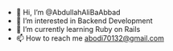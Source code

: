 - 👋 Hi, I’m @AbdullahAliBaAbbad
- 👀 I’m interested in Backend Development
- 🌱 I’m currently learning Ruby on Rails
- 📫 How to reach me abodi70132@gmail.com

<!---
AbdullahAliBaAbbad/AbdullahAliBaAbbad is a ✨ special ✨ repository because its `README.md` (this file) appears on your GitHub profile.
You can click the Preview link to take a look at your changes.
--->
